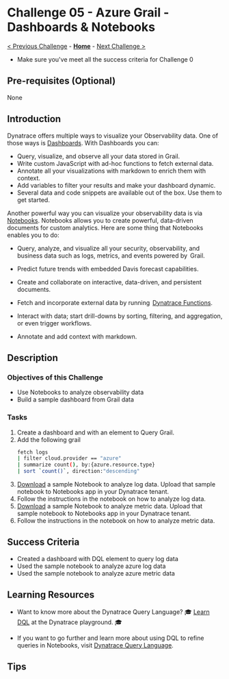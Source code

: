 # Challenge 05 - Azure Grail - Dashboards & Notebooks

[< Previous Challenge](./Challenge-04.md) - **[Home](../README.md)** - [Next Challenge >](./Challenge-06.md)

 - Make sure you've meet all the success criteria for Challenge 0

## Pre-requisites (Optional)
None

## Introduction
Dynatrace offers multiple ways to visualize your Observability data.  One of those ways is [Dashboards](https://www.dynatrace.com/hub/detail/dashboards/).  With Dashboards you can:

- Query, visualize, and observe all your data stored in Grail.
- Write custom JavaScript with ad-hoc functions to fetch external data.
- Annotate all your visualizations with markdown to enrich them with context.
- Add variables to filter your results and make your dashboard dynamic.
- Several data and code snippets are available out of the box. Use them to get started.

Another powerful way you can visualize your observability data is via [Notebooks](https://www.dynatrace.com/hub/detail/notebooks/).  Notebooks  allows you to create powerful, data-driven documents for custom analytics. Here are some thing that Notebooks enables you to do:

- Query, analyze, and visualize all your security, observability, and business data such as logs, metrics, and events powered by  Grail.

- Predict future trends with embedded Davis forecast capabilities.

- Create and collaborate on interactive, data-driven, and persistent documents.

- Fetch and incorporate external data by running  [Dynatrace Functions](https://dt-url.net/functions-help).

- Interact with data; start drill-downs by sorting, filtering, and aggregation, or even trigger workflows.

- Annotate and add context with markdown.

## Description

### Objectives of this Challenge

- Use Notebooks to analyze observability data
- Build a sample dashboard from Grail data

### Tasks

1. Create a dashboard and with an element to Query Grail. 
1. Add the following grail
    ```bash
    fetch logs
    | filter cloud.provider == "azure"
    | summarize count(), by:{azure.resource.type}
    | sort `count()`, direction:"descending"

    ```
1. [Download](https://raw.githubusercontent.com/dt-alliances-workshops/azure-modernization-dt-orders-setup/grail/learner-scripts/AzureGrailWorkshop-Logs.json) a sample Notebook to analyze log data.  Upload that sample notebook to Notebooks app in your Dynatrace tenant.
1. Follow the instructions in the notebook on how to analyze log data.
1. [Download](https://raw.githubusercontent.com/dt-alliances-workshops/azure-modernization-dt-orders-setup/grail/learner-scripts/AzureGrailWorkshop-Metrics.json) a sample Notebook to analyze metric data.  Upload that sample notebook to Notebooks app in your Dynatrace tenant.
1. Follow the instructions in the notebook on how to analyze metric data.




## Success Criteria
- Created a dashboard with DQL element to query log data
- Used the sample notebook to analyze azure log data
- Used the sample notebook to analyze azure metric data
## Learning Resources
- Want to know more about the Dynatrace Query Language? 🎓 [Learn DQL](https://dt-url.net/learndql) at the Dynatrace playground. 🎓

- If you want to go further and learn more about using DQL to refine queries in Notebooks, visit [Dynatrace Query Language](https://www.dynatrace.com/support/help/observe-and-explore/query-data/dynatrace-query-language).


## Tips